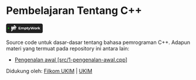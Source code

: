 # Pembelajaran Tentang C++
<a href="https://emptywork.netlify.app">
  <img src="assets/active.svg" width=100>
</a>

Source code untuk dasar-dasar tentang bahasa pemrograman C++. Adapun materi yang termuat pada repository ini antara lain:
- <a href="src/1-pengenalan-awal.cpp">Pengenalan awal [src/1-pengenalan-awal.cpp]</a>

Didukung oleh:
<a href="https://filkom.ukim.ac.id">Filkom UKIM</a> | <a href="https://ukim.ac.id">UKIM</a>